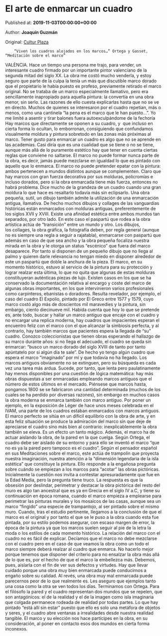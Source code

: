 
# El arte de enmarcar un cuadro

Published at: **2019-11-03T00:00:00+00:00**

Author: **Joaquín Guzmán**

Original: [Cultur Plaza](https://valenciaplaza.com/el-arte-de-enmarcar-un-cuadro)


        “Viven los cuadros alojados en los marcos…” Ortega y Gasset, “Meditación sobre el marco”
      
VALÈNCIA. Hace un tiempo una persona me trajo, para vender, un interesante cuadro firmado por un importante pintor valenciano de la segunda mitad del siglo XX. La obra me costó mucho venderla, y estoy seguro que parte de la culpa la tenía un más que discutible marco dorado que el propietario le había puesto ex profeso, previamente retirado el marco original. No se trataba de un marco especialmente llamativo, pero era sencillamente inapropiado para aquella pintura: la convertía en una obra menor, sin serlo. Las razones de ello cuesta explicarlas hasta que no se ve en directo. Muchos de quienes se interesaron por el cuadro repetían, más o menos, como una cantinela “la pena es el marco que le han puesto…”. Yo me limité a asentir y tirar balones fuera autoexculpándome de la fechoría
Hay marcos que directamente se oponen a su cuadro, y  que incluso en cierta forma lo ocultan, lo emborronan, consiguiendo que confundamos visualmente moldura y pintura sobretodo en las zonas más próximas al marco. Tener gusto para enmarcar un cuadro es algo que no se aprende en las academias. Casi diría que es una cualidad que se tiene o no se tiene, aunque más allá de lo puramente estético hay que tener en cuenta ciertas reglas que conviene no saltarse.
El marco no puede formar nunca parte de la obra, es decir, jamás puede mezclarse en igualdad lo que es pintado con aquello que lo enmarca. El marco no puede pretender epatar con la pintura: ambos pertenecen a mundos distintos aunque se complementen. Claro que hay marcos con gran fuerza decorativa por sus molduras, policromías e incluso dorados, pero si la obra enmarcada tiene más fuerza, entonces no habrá problema. Dice mucho de la grandeza de un cuadro cuando una gran moldura lo que hace es resaltarlo todavía más sin eclipsarlo. Una obra pequeña, sutil, un dibujo también admite la utilización de una enmarcación antigua, llamativa. De hecho muchos dibujos y collages de las vanguardias históricas están enmarcados con molduras antiguas, preferentemente de los siglos XVII y XVIII. Existe una afinidad estética entre ambos mundos tan separados, por otro lado. En este caso el paspartú que rodea a la obra artística actúa de “transición” entre un mundo y otro. Los dibujos, los collages, la obra gráfica, la fotografía deben, por regla general (aunque no es siempre una regla a seguir a rajatabla), enmarcarse con paspartú que además en caso de que sea ancho y la obra pequeña focaliza nuestra mirada en la obra y le otorga un status “escénico” que fuera del marco desaparece. Por tanto si disponen de un pequeño dibujo que no llega al palmo y quieren darle relevancia no tengan miedo en disponer alrededor de este un paspartú que doble la anchura de la pieza.
El marco, en su momento histórico, estuvo al servicio de la pintura para su protección y lograr realzar esta última, lo que no quita que algunas de estas molduras constituyeran auténticas piezas de lujo. Existen casos en los que se ha conservado la documentación relativa al encargo y coste del marco de algunas obras importantes, en los que intervinieron varios profesionales como carpinteros, ebanistas o doradores. Resulta revelador, por ejemplo, el caso del cuadro El Expolio, pintado por El Greco entre 1577 y 1579, cuyo marco costó algo más de doscientos mil maravedíes y la pintura, sin embargo, ciento diecinueve mil. Habida cuenta que hoy lo que se pretende es, ante todo, buscar y hallar un marco antiguo que encaje con el cuadro y no encargar una replica moderna, hay cuadros que impacientes esperan el encuentro feliz con el marco con el que alcanzar la simbiosis perfecta, y al contrario, hay también marcos que pacientes espera la llegada de “su” cuadro. Conozco coleccionistas que tienen obras esperando el hallazgo de su marco durante años: si no llega el adecuado, el cuadro se queda sin enmarcar: “busco un marco dorado del siglo XVIII de tanto por tanto apúntatelo por si algún día te sale”. De hecho yo tengo algún cuadro que espera el marco “imaginado” por mí y que todavía no ha llegado.
Los marcos antiguos obviamente no se extinguen, pero su búsqueda es cada vez una tarea más ardua. Sucede, por tanto, que lenta pero paulatinamente hay menos disponibles por una cuestión de lógica matemática: hay más obras dispuestas a ser enmarcadas empleando marcos antiguos que el número de estos últimos en el mercado. Piénsese que marcos hasta, pongamos 1800 se se fabricaron una cantidad determinada (muchos de los cuales se ha perdido por diversas razones), sin embargo en muchos casos la obra moderna se enmarca también con marco antiguo. Por poner un ejemplo, en la exposición de Léger de hace unos meses celebrada en el IVAM, una parte de los cuadros estaban enmarcados con marcos antiguos.
El marco perfecto se sitúa en un difícil equilibrio con la obra de arte, y en esta feliz situación se produce la admiración del marco sin que deje de apreciarse el cuadro sino más bien al contrario: inexplicablemente la obra también se eleva. Es un efecto un tanto mágico. Además, el marco ha de actuar aislando la obra, de la pared en la que cuelga. Según Ortega, el cuadro debe ser aislado de su entorno y para ello se inventó el marco “que no es ya la pared pero tampoco es el cuadro”. Según el pensador español en sus Meditaciones sobre el marco, este actúa de trampolín que proyecta nuestra imaginación, nuestra atención a la “dimensión legendaria de la isla estética” que constituye la pintura. Ello responde a la engañosa pregunta sobre cuándo se empiezan a los marcos para “acotar” las obras pictóricas. Inicialmente la cuestión nos invita a contestar apresuradamente que fue en la Edad Media, pero la pregunta tiene truco. La respuesta es que la obsesión por deslindar, perimetrar y destacar la obra pictórica del resto del muro es algo tan ancestral que es ya en Grecia en el siglo IV a.C, y tiene su continuación en época romana, cuando el marco empieza a emplearse para perimetrar las pinturas murales y los mosaicos de las casas, aunque sea un marco “fingido” una especie de trampantojo, al ser pintado sobre el mismo muro. Cuando, tras el estudio pertinente, llegamos a la conclusión de que el marco es el original y por tanto el que se le puso a la obra cuando esta fue pintada, por su estilo podemos asegurar, con escaso margen de error, la época de la pintura ya que los marcos suelen seguir al pie de la letra la moda o los estilos de cada momento histórico.
La relación del marco con el cuadro no es fácil de explicar. Decíamos que el marco no debe mezclarse con el cuadro pero en el caso de que veamos la obra como un todo el marco siempre deberá realzar al cuadro que enmarca. No hacerlo mejor porque tenemos que disponer del criterio para no ensalzar la obra más allá de lo que es, por el hecho de que el marco la embellezca más. Debemos, pues, aislarla con el fin de ver sus defectos y virtudes. Hay que llevar cuidado porque una obra muy bien enmarcada puede conducirnos a engaño sobre su calidad. Al revés, una obra muy mal enmarcada puede parecernos peor de lo que realmente es. Les aseguro que ejemplos tanto una cosa como la otra se ven todos los días.
Terminamos con Ortega. Para el filósofo la pared y el cuadro representan dos mundos que se repelen, que son antagónicos: el de la realidad y el de la imagen como isla imaginaria que colgada permanece rodeada de realidad por todas partes. Lo que hay pintado “está allí sin estar” puesto que ello es solo una metáfora de objetos y seres, y el cuadro abre ventanas a irrealidades desde nuestra realidad tangible. El marco y su elección nos hace partícipes en la obra, en su consideración, al poner en contacto esos dos mundos en cierta forma inconexos.   
